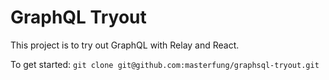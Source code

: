 GraphQL Tryout
====

This project is to try out GraphQL with Relay and React.

To get started: `git clone git@github.com:masterfung/graphsql-tryout.git`